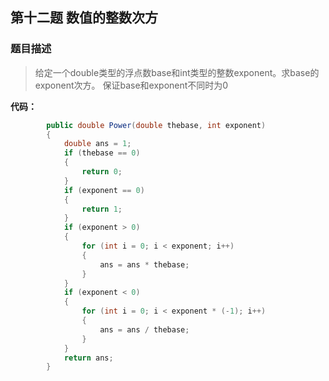 ## 第十二题 数值的整数次方

### 题目描述

> 给定一个double类型的浮点数base和int类型的整数exponent。求base的exponent次方。
保证base和exponent不同时为0

**代码：** 

```C#
        public double Power(double thebase, int exponent)
        {
            double ans = 1;
            if (thebase == 0)
            {
                return 0;
            }
            if (exponent == 0)
            {
                return 1;
            }
            if (exponent > 0)
            {
                for (int i = 0; i < exponent; i++)
                {
                    ans = ans * thebase;
                }
            }
            if (exponent < 0)
            {
                for (int i = 0; i < exponent * (-1); i++)
                {
                    ans = ans / thebase;
                }
            }
            return ans;
        }

```